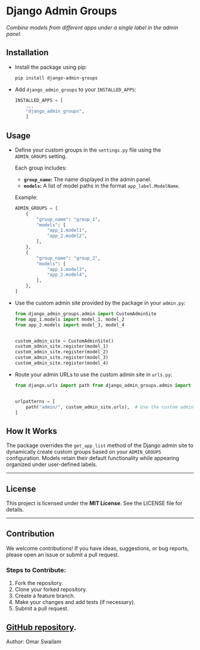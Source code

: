 # Django Admin Groups

*Combine models from different apps under a single label in the admin panel.*


## Installation
- Install the package using pip:

    ```bash
    pip install django-admin-groups
    ```


- Add `django_admin_groups` to your `INSTALLED_APPS`:

    ```python
    INSTALLED_APPS = [
        ...
        "django_admin_groups",
        ]
    ```

## Usage

- Define your custom groups in the `settings.py` file using the `ADMIN_GROUPS` setting.

    Each group includes:

    - **`group_name`:** The name displayed in the admin panel.
    - **`models`:** A list of model paths in the format `app_label.ModelName`.

    Example:
    ```python
    ADMIN_GROUPS = [
        {
            "group_name": "group_1",
            "models": [
                "app_1.model1",
                "app_2.model2",
            ],
        },
        {
            "group_name": "group_2",
            "models": [
                "app_1.model3",
                "app_2.model4",
            ],
        },
    ]
    ```

- Use the custom admin site provided by the package in your `admin.py`:
    ```python
    from django_admin_groups.admin import CustomAdminSite
    from app_1.models import model_1, model_2
    from app_2.models import model_3, model_4


    custom_admin_site = CustomAdminSite()
    custom_admin_site.register(model_1)
    custom_admin_site.register(model_2)
    custom_admin_site.register(model_3)
    custom_admin_site.register(model_4)
    ```

- Route your admin URLs to use the custom admin site in `urls.py`:
    ```python
    from django.urls import path from django_admin_groups.admin import custom_admin_site


    urlpatterns = [
        path("admin/", custom_admin_site.urls),  # Use the custom admin site
    ]
    ```

## How It Works

The package overrides the `get_app_list` method of the Django admin site to dynamically create custom groups based on your `ADMIN_GROUPS` configuration. Models retain their default functionality while appearing organized under user-defined labels.

---

## License

This project is licensed under the **MIT License**. See the LICENSE file for details.

---

## Contribution

We welcome contributions!
If you have ideas, suggestions, or bug reports, please open an issue or submit a pull request.

### Steps to Contribute:

1. Fork the repository.
2. Clone your forked repository.
3. Create a feature branch.
4. Make your changes and add tests (if necessary).
5. Submit a pull request.

[GitHub repository](https://github.com/OmarSwailam/django-admin-groups).
---

Author: Omar Swailam